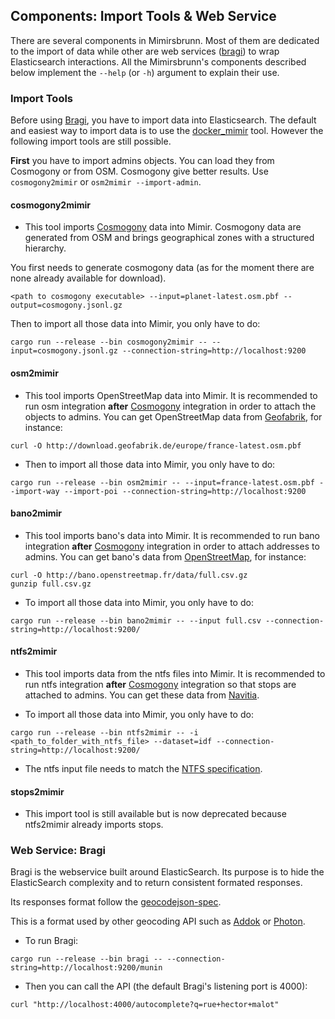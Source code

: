 ## Components: Import Tools & Web Service

There are several components in Mimirsbrunn. Most of them are dedicated to the import of data while other are web services ([bragi](#bragi)) to wrap Elasticsearch interactions.
All the Mimirsbrunn's components described below implement the `--help` (or `-h`) argument to explain their use.

### Import Tools

Before using [Bragi](#bragi), you have to import data into Elasticsearch.
The default and easiest way to import data is to use the [docker_mimir](https://github.com/QwantResearch/docker_mimir) tool.
However the following import tools are still possible.

**First** you have to import admins objects. You can load they from Cosmogony or from OSM. Cosmogony give better results. Use `cosmogony2mimir` or `osm2mimir --import-admin`.

#### cosmogony2mimir

- This tool imports [Cosmogony](https://github.com/osm-without-borders/cosmogony/) data into Mimir. Cosmogony data are generated from OSM and brings geographical zones with a structured hierarchy.

You first needs to generate cosmogony data (as for the moment there are none already available for download).

```shell
<path to cosmogony executable> --input=planet-latest.osm.pbf --output=cosmogony.jsonl.gz
```

Then to import all those data into Mimir, you only have to do:
```shell
cargo run --release --bin cosmogony2mimir -- --input=cosmogony.jsonl.gz --connection-string=http://localhost:9200
```

#### osm2mimir

- This tool imports OpenStreetMap data into Mimir. It is recommended to run osm integration **after** [Cosmogony](https://github.com/osm-without-borders/cosmogony) integration in order to attach the objects to admins. You can get OpenStreetMap data from [Geofabrik](http://download.geofabrik.de/), for instance:
```shell
curl -O http://download.geofabrik.de/europe/france-latest.osm.pbf
```
- Then to import all those data into Mimir, you only have to do:
```shell
cargo run --release --bin osm2mimir -- --input=france-latest.osm.pbf --import-way --import-poi --connection-string=http://localhost:9200
```

#### bano2mimir

- This tool imports bano's data into Mimir. It is recommended to run bano integration **after** [Cosmogony](https://github.com/osm-without-borders/cosmogony) integration in order to attach addresses to admins. You can get bano's data from [OpenStreetMap](http://bano.openstreetmap.fr/data/), for instance:
```shell
curl -O http://bano.openstreetmap.fr/data/full.csv.gz
gunzip full.csv.gz
```
- To import all those data into Mimir, you only have to do:
```shell
cargo run --release --bin bano2mimir -- --input full.csv --connection-string=http://localhost:9200/
```

#### ntfs2mimir

- This tool imports data from the ntfs files into Mimir. It is recommended to run ntfs integration **after** [Cosmogony](https://github.com/osm-without-borders/cosmogony) integration so that stops are attached to admins. You can get these data from [Navitia](https://navitia.opendatasoft.com/explore).

- To import all those data into Mimir, you only have to do:
```shell
cargo run --release --bin ntfs2mimir -- -i <path_to_folder_with_ntfs_file> --dataset=idf --connection-string=http://localhost:9200/
```

- The ntfs input file needs to match the [NTFS specification](https://github.com/CanalTP/navitia/blob/dev/documentation/ntfs/ntfs_0.6.md).

#### stops2mimir

- This import tool is still available but is now deprecated because ntfs2mimir already imports stops.

### <a name=bragi> Web Service: Bragi </a>

Bragi is the webservice built around ElasticSearch.
Its purpose is to hide the ElasticSearch complexity and to return consistent formated responses.

Its responses format follow the [geocodejson-spec](https://github.com/geocoders/geocodejson-spec).

This is a format used by other geocoding API such as [Addok](https://github.com/addok/addok) or [Photon](https://github.com/komoot/photon).

- To run Bragi:
```shell
cargo run --release --bin bragi -- --connection-string=http://localhost:9200/munin
```

- Then you can call the API (the default Bragi's listening port is 4000):
```shell
curl "http://localhost:4000/autocomplete?q=rue+hector+malot"
```
